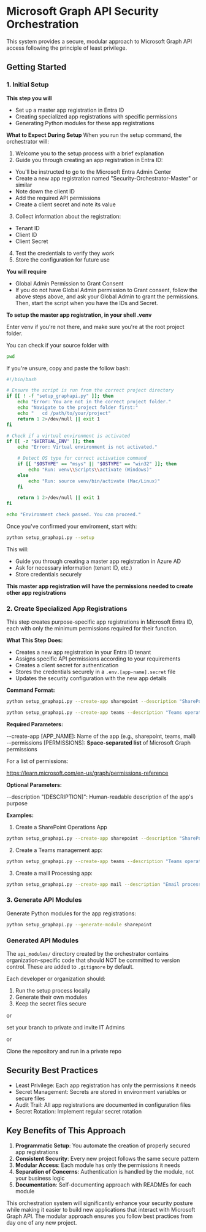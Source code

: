 # Microsoft Graph API Security Orchestration

This system provides a secure, modular approach to Microsoft Graph API access following the principle of least privilege.

## Getting Started

### 1. Initial Setup

**This step you will**
- Set up a master app registration in Entra ID
- Creating specialized app registrations with specific permissions
- Generating Python modules for these app registrations


**What to Expect During Setup**
When you run the setup command, the orchestrator will:

1. Welcome you to the setup process with a brief explanation
2. Guide you through creating an app registration in Entra ID:
- You'll be instructed to go to the Microsoft Entra Admin Center
- Create a new app registration named "Security-Orchestrator-Master" or similar
- Note down the client ID
- Add the required API permissions
- Create a client secret and note its value
3. Collect information about the registration:
- Tenant ID
- Client ID
- Client Secret
4. Test the credentials to verify they work
5. Store the configuration for future use

**You will require**
- Global Admin Permission to Grant Consent
- If you do not have Global Admin permission to Grant consent, follow the above steps above, and ask your Global Admin to grant the permissions. Then, start the script when you have the IDs and Secret.

**To setup the master app registration, in your shell .venv**

Enter venv if you're not there, and make sure you're at the root project folder.

You can check if your source folder with

```bash
pwd
```

If you're unsure, copy and paste the follow bash:

```bash
#!/bin/bash

# Ensure the script is run from the correct project directory
if [[ ! -f "setup_graphapi.py" ]]; then
    echo "Error: You are not in the correct project folder."
    echo "Navigate to the project folder first:"
    echo "   cd /path/to/your/project"
    return 1 2>/dev/null || exit 1
fi

# Check if a virtual environment is activated
if [[ -z "$VIRTUAL_ENV" ]]; then
    echo "Error: Virtual environment is not activated."

    # Detect OS type for correct activation command
    if [[ "$OSTYPE" == "msys" || "$OSTYPE" == "win32" ]]; then
        echo "Run: venv\\Scripts\\activate (Windows)"
    else
        echo "Run: source venv/bin/activate (Mac/Linux)"
    fi

    return 1 2>/dev/null || exit 1
fi

echo "Environment check passed. You can proceed."

```

Once you've confirmed your enviroment, start with:

```bash
python setup_graphapi.py --setup
```
This will:

- Guide you through creating a master app registration in Azure AD
- Ask for necessary information (tenant ID, etc.)
- Store credentials securely

**This master app registration will have the permissions needed to create other app registrations**

### 2. Create Specialized App Registrations

This step creates purpose-specific app registrations in Microsoft Entra ID, each with only the minimum permissions required for their function.

**What This Step Does:**
- Creates a new app registration in your Entra ID tenant
- Assigns specific API permissions according to your requirements
- Creates a client secret for authentication
- Stores the credentials securely in a `.env.[app-name].secret` file
- Updates the security configuration with the new app details



**Command Format:**

```bash
python setup_graphapi.py --create-app sharepoint --description "SharePoint operations" --permissions Sites.Read.All Sites.ReadWrite.All
```
```bash
python setup_graphapi.py --create-app teams --description "Teams operations" --permissions Team.ReadBasic.All Channel.ReadBasic.All
```

**Required Parameters:**

--create-app [APP_NAME]: Name of the app (e.g., sharepoint, teams, mail)
--permissions [PERMISSIONS]: **Space-separated list** of Microsoft Graph permissions

For a list of permissions:

https://learn.microsoft.com/en-us/graph/permissions-reference

**Optional Parameters:**

--description "[DESCRIPTION]": Human-readable description of the app's purpose

**Examples:**

1. Create a SharePoint Operations App

```bash
python setup_graphapi.py --create-app sharepoint --description "SharePoint operations" --permissions Sites.Read.All Sites.ReadWrite.All
```
2. Create a Teams management app:

```bash
python setup_graphapi.py --create-app teams --description "Teams operations" --permissions Team.ReadBasic.All Channel.ReadBasic.All
```
3. Create a maill Processing app:
```bash
python setup_graphapi.py --create-app mail --description "Email processing" --permissions Mail.Read Mail.Send
```

### 3. Generate API Modules
Generate Python modules for the app registrations:


```bash
python setup_graphapi.py --generate-module sharepoint
```

### Generated API Modules

The `api_modules/` directory created by the orchestrator contains organization-specific 
code that should NOT be committed to version control. These are added to `.gitignore` 
by default.

Each developer or organization should:
1. Run the setup process locally
2. Generate their own modules
3. Keep the secret files secure

or

set your branch to private and invite IT Admins

or 

Clone the repository and run in a private repo

## Security Best Practices
- Least Privilege: Each app registration has only the permissions it needs
- Secret Management: Secrets are stored in environment variables or secure files
- Audit Trail: All app registrations are documented in configuration files
- Secret Rotation: Implement regular secret rotation


## Key Benefits of This Approach

1. **Programmatic Setup**: You automate the creation of properly secured app registrations
2. **Consistent Security**: Every new project follows the same secure pattern
3. **Modular Access**: Each module has only the permissions it needs
4. **Separation of Concerns**: Authentication is handled by the module, not your business logic
5. **Documentation**: Self-documenting approach with READMEs for each module

This orchestration system will significantly enhance your security posture while making it easier to build new applications that interact with Microsoft Graph API. The modular approach ensures you follow best practices from day one of any new project.

